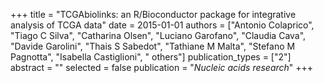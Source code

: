 +++
title = "TCGAbiolinks: an R/Bioconductor package for integrative analysis of TCGA data"
date = 2015-01-01
authors = ["Antonio Colaprico", "Tiago C Silva", "Catharina Olsen", "Luciano Garofano", "Claudia Cava", "Davide Garolini", "Thais S Sabedot", "Tathiane M Malta", "Stefano M Pagnotta", "Isabella Castiglioni", " others"]
publication_types = ["2"]
abstract = ""
selected = false
publication = "*Nucleic acids research*"
+++

